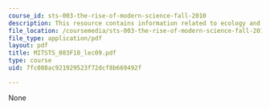 ```yaml
---
course_id: sts-003-the-rise-of-modern-science-fall-2010
description: This resource contains information related to ecology and environment.
file_location: /coursemedia/sts-003-the-rise-of-modern-science-fall-2010/7fc088ac921929523f72dcf8b669492f_MITSTS_003F10_lec09.pdf
file_type: application/pdf
layout: pdf
title: MITSTS_003F10_lec09.pdf
type: course
uid: 7fc088ac921929523f72dcf8b669492f

---
```

None